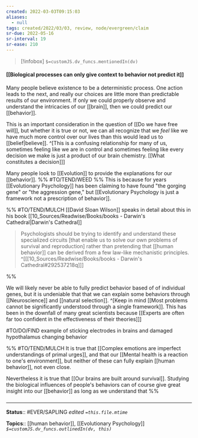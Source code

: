 ```yaml
---
created: 2022-03-03T09:15:03 
aliases:
  - null
tags: created/2022/03/03, review, node/evergreen/claim
sr-due: 2022-05-16
sr-interval: 19
sr-ease: 210
---
```

> [!infobox]
`$=customJS.dv_funcs.mentionedIn(dv)`

#### [[Biological processes can only give context to behavior not predict it]] 

Many people believe existence to be a deterministic process. One action leads to the next, and really our choices are little more than predictable results of our environment.
If only we could properly observe and understand the intricacies of our [[brain]], then 
we could predict our [[behavior]].

This is an important consideration in the question of 
[[Do we have free will]],
but whether it is true or not, we can all recognize that we *feel* like we have much more control over our lives than this would lead us to [[belief|believe]]. 
^[This is a confusing relationship for many of us, sometimes feeling like we are in control and sometimes feeling like every decision we make is just a product of our brain chemistry. [[What constitutes a decision]]]

Many people look to [[Evolution]] to provide the explanations for our [[behavior]].
%% #TO/TEND/WEED  %%
This is because for years [[Evolutionary Psychology]] has been claiming to have found "the gorging gene" or "the aggression gene,"
but [[Evolutionary Psychology is just a framework not a prescription of behavior]].

%% #TO/TEND/MULCH 
[[David Sloan Wilson]] speaks in detail about this in his book [[10_Sources/Readwise/Books/books - Darwin's Cathedral|Darwin's Cathedral]]

> Psychologists should be trying to identify and understand these specialized circuits [that enable us to solve our own problems of survival and reproduction] rather than pretending that [[human behavior]] can be derived from a few law-like mechanistic principles. 
> ^[[[10_Sources/Readwise/Books/books - Darwin's Cathedral#292537218q]]]

%%

We will likely never be able to fully predict behavior based of of individual genes, but it is undeniable that that we can explain some behaviors through [[Neuroscience]] and [[natural selection]]. 
^[Keep in mind [[Most problems cannot be significantly understood through a single framework]]. This has been in the downfall of many great scientists because [[Experts are often far too confident in the effectiveness of their theories]]]

#TO/DO/FIND example of sticking electrodes in brains and damaged hypothalamus changing behavior

%%
#TO/TEND/MULCH 
It is true that
[[Complex emotions are imperfect understandings of primal urges]], 
and that our [[Mental health is a reaction to one's environment]], 
but neither of these can fully explain [[human behavior]], not even close.

Nevertheless it is true that
[[Our brains are built around survival]].
Studying the biological influences of people's behaviors can of course give great insight into our [[behavior]] as long as we understand that 
%% 

### <hr class="footnote"/>

**Status**:: #EVER/SAPLING 
*edited `=this.file.mtime`*

**Topics**:: [[human behavior]], [[Evolutionary Psychology]]
*`$=customJS.dv_funcs.outlinedIn(dv, this)`*
